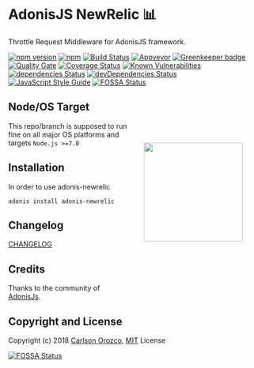 # AdonisJS NewRelic :bar_chart:

Throttle Request Middleware for AdonisJS framework.

[![npm version](https://badge.fury.io/js/adonis-newrelic.svg)](https://badge.fury.io/js/adonis-newrelic)
[![npm](https://img.shields.io/npm/dt/adonis-newrelic.svg)](https://www.npmjs.com/package/adonis-newrelic)
[![Build Status](https://travis-ci.org/carlsonorozco/adonis-newrelic.svg?branch=master)](https://travis-ci.org/carlsonorozco/adonis-newrelic)
[![Appveyor](https://img.shields.io/appveyor/ci/carlsonorozco/adonis-newrelic/master.svg?style=flat-square)](https://ci.appveyor.com/project/carlsonorozco/adonis-newrelic)
[![Greenkeeper badge](https://badges.greenkeeper.io/carlsonorozco/adonis-newrelic.svg)](https://greenkeeper.io/)
[![Quality Gate](https://sonarqube.com/api/badges/gate?key=adonis-newrelic)](https://sonarcloud.io/dashboard?id=adonis-newrelic)
[![Coverage Status](https://coveralls.io/repos/github/carlsonorozco/adonis-newrelic/badge.svg?branch=master)](https://coveralls.io/github/carlsonorozco/adonis-newrelic?branch=master)
[![Known Vulnerabilities](https://snyk.io/test/github/carlsonorozco/adonis-newrelic/badge.svg)](https://snyk.io/test/github/carlsonorozco/adonis-newrelic)
[![dependencies Status](https://david-dm.org/carlsonorozco/adonis-newrelic/status.svg)](https://david-dm.org/carlsonorozco/adonis-newrelic)
[![devDependencies Status](https://david-dm.org/carlsonorozco/adonis-newrelic/dev-status.svg)](https://david-dm.org/carlsonorozco/adonis-newrelic?type=dev)
[![JavaScript Style Guide](https://img.shields.io/badge/code%20style-standard-brightgreen.svg)](http://standardjs.com/)
[![FOSSA Status](https://app.fossa.io/api/projects/git%2Bgithub.com%2Fcarlsonorozco%2Fadonis-newrelic.svg?type=shield)](https://app.fossa.io/projects/git%2Bgithub.com%2Fcarlsonorozco%2Fadonis-newrelic?ref=badge_shield)

<img src="http://res.cloudinary.com/adonisjs/image/upload/q_100/v1497112678/adonis-purple_pzkmzt.svg" width="200px" align="right" hspace="30px" vspace="100px">

## Node/OS Target

This repo/branch is supposed to run fine on all major OS platforms and targets `Node.js >=7.0`

## Installation

In order to use adonis-newrelic

```
adonis install adonis-newrelic
```

## Changelog

[CHANGELOG](CHANGELOG.md)

## Credits

Thanks to the community of [AdonisJs](http://www.adonisjs.com/).

## Copyright and License

Copyright (c) 2018 [Carlson Orozco](http://carlsonorozco.com/), [MIT](LICENSE.md) License

[![FOSSA Status](https://app.fossa.io/api/projects/git%2Bgithub.com%2Fcarlsonorozco%2Fadonis-newrelic.svg?type=large)](https://app.fossa.io/projects/git%2Bgithub.com%2Fcarlsonorozco%2Fadonis-newrelic?ref=badge_large)
